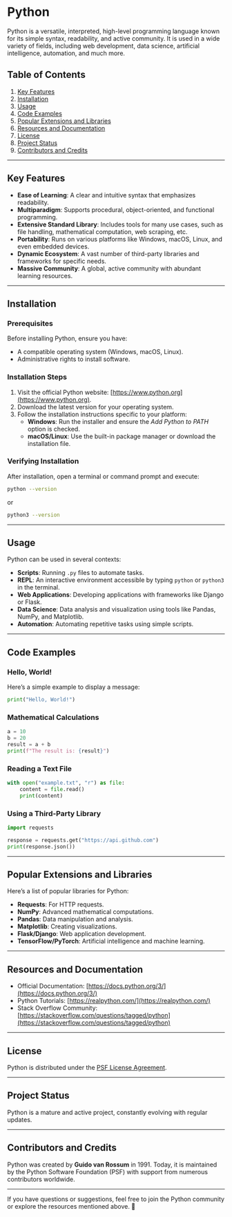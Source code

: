 # Python

Python is a versatile, interpreted, high-level programming language known for its simple syntax, readability, and active community. It is used in a wide variety of fields, including web development, data science, artificial intelligence, automation, and much more.

## Table of Contents
1. [Key Features](#key-features)
2. [Installation](#installation)
3. [Usage](#usage)
4. [Code Examples](#code-examples)
5. [Popular Extensions and Libraries](#popular-extensions-and-libraries)
6. [Resources and Documentation](#resources-and-documentation)
7. [License](#license)
8. [Project Status](#project-status)
9. [Contributors and Credits](#contributors-and-credits)

---

## Key Features

- **Ease of Learning**: A clear and intuitive syntax that emphasizes readability.
- **Multiparadigm**: Supports procedural, object-oriented, and functional programming.
- **Extensive Standard Library**: Includes tools for many use cases, such as file handling, mathematical computation, web scraping, etc.
- **Portability**: Runs on various platforms like Windows, macOS, Linux, and even embedded devices.
- **Dynamic Ecosystem**: A vast number of third-party libraries and frameworks for specific needs.
- **Massive Community**: A global, active community with abundant learning resources.

---

## Installation

### Prerequisites
Before installing Python, ensure you have:
- A compatible operating system (Windows, macOS, Linux).
- Administrative rights to install software.

### Installation Steps
1. Visit the official Python website: [https://www.python.org](https://www.python.org).
2. Download the latest version for your operating system.
3. Follow the installation instructions specific to your platform:
   - **Windows**: Run the installer and ensure the *Add Python to PATH* option is checked.
   - **macOS/Linux**: Use the built-in package manager or download the installation file.

### Verifying Installation
After installation, open a terminal or command prompt and execute:
```bash
python --version
```
or
```bash
python3 --version
```

---

## Usage

Python can be used in several contexts:
- **Scripts**: Running `.py` files to automate tasks.
- **REPL**: An interactive environment accessible by typing `python` or `python3` in the terminal.
- **Web Applications**: Developing applications with frameworks like Django or Flask.
- **Data Science**: Data analysis and visualization using tools like Pandas, NumPy, and Matplotlib.
- **Automation**: Automating repetitive tasks using simple scripts.

---

## Code Examples

### Hello, World!
Here’s a simple example to display a message:
```python
print("Hello, World!")
```

### Mathematical Calculations
```python
a = 10
b = 20
result = a + b
print(f"The result is: {result}")
```

### Reading a Text File
```python
with open("example.txt", "r") as file:
    content = file.read()
    print(content)
```

### Using a Third-Party Library
```python
import requests

response = requests.get("https://api.github.com")
print(response.json())
```

---

## Popular Extensions and Libraries

Here’s a list of popular libraries for Python:
- **Requests**: For HTTP requests.
- **NumPy**: Advanced mathematical computations.
- **Pandas**: Data manipulation and analysis.
- **Matplotlib**: Creating visualizations.
- **Flask/Django**: Web application development.
- **TensorFlow/PyTorch**: Artificial intelligence and machine learning.

---

## Resources and Documentation

- Official Documentation: [https://docs.python.org/3/](https://docs.python.org/3/)
- Python Tutorials: [https://realpython.com/](https://realpython.com/)
- Stack Overflow Community: [https://stackoverflow.com/questions/tagged/python](https://stackoverflow.com/questions/tagged/python)

---

## License

Python is distributed under the [PSF License Agreement](https://docs.python.org/3/license.html).

---

## Project Status

Python is a mature and active project, constantly evolving with regular updates.

---

## Contributors and Credits

Python was created by **Guido van Rossum** in 1991. Today, it is maintained by the Python Software Foundation (PSF) with support from numerous contributors worldwide.

---

If you have questions or suggestions, feel free to join the Python community or explore the resources mentioned above. 🎉